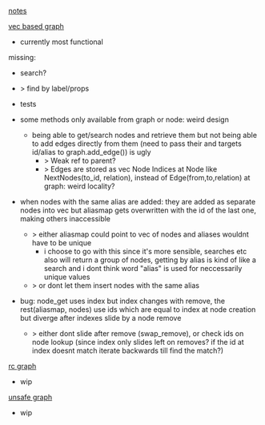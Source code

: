 [notes](notes.md)

[vec based graph](/src/vec_graph.rs)
- currently most functional

missing:
- search?
- \> find by label/props 
- tests
- some methods only available from graph or node: weird design
    - being able to get/search nodes and retrieve them but not being able to add edges directly from them (need to pass their and targets id/alias to graph.add_edge()) is ugly
        - \> Weak ref to parent?
        - \> Edges are stored as vec Node Indices at Node like NextNodes(to_id, relation), instead of Edge(from,to,relation) at graph: weird locality?
- when nodes with the same alias are added: they are added as separate nodes into vec but aliasmap gets overwritten with the id of the last one, making others inaccessible
    - \> either aliasmap could point to vec of nodes and aliases wouldnt have to be unique
        - i choose to go with this since it's more sensible, searches etc also will return a group of nodes, getting by alias is kind of like a search and i dont think word "alias" is used for neccessarily unique values
    - \> or dont let them insert nodes with the same alias

- bug: node_get uses index but index changes with remove, the rest(aliasmap, nodes) use ids which are equal to index at node creation but diverge after indexes slide by a node remove
    - \> either dont slide after remove (swap_remove), or check ids on node lookup (since index only slides left on removes? if the id at index doesnt match iterate backwards till find the match?)

[rc graph](/src/rc_graph.rs)
- wip

[unsafe graph](/src/unsafe_graph.rs)
- wip